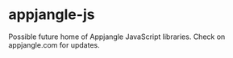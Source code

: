 # appjangle-js
Possible future home of Appjangle JavaScript libraries. Check on appjangle.com for updates.
